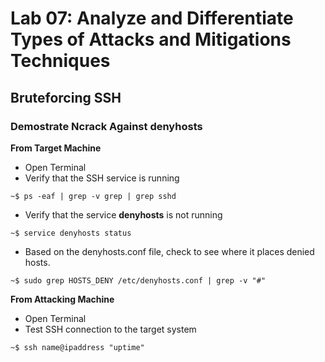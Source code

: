 # **Lab 07:** Analyze and Differentiate Types of Attacks and Mitigations Techniques

## **Bruteforcing SSH**

### **Demostrate Ncrack Against denyhosts**
**From Target Machine**
- Open Terminal
- Verify that the SSH service is running
```
~$ ps -eaf | grep -v grep | grep sshd
```
- Verify that the service **denyhosts** is not running
```
~$ service denyhosts status
```
- Based on the denyhosts.conf file, check to see where it places denied hosts.
```
~$ sudo grep HOSTS_DENY /etc/denyhosts.conf | grep -v "#"
```
**From Attacking Machine**
- Open Terminal
- Test SSH connection to the target system
```
~$ ssh name@ipaddress "uptime"
```
